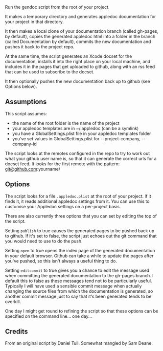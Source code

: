 Run the gendoc script from the root of your project.

It makes a temporary directory and generates appledoc documentation for your project in that directory.

It then makes a local clone of your documentation branch (called gh-pages, by default), copies the generated appledoc html into a folder in the branch (called Documentation by default), commits the new documentation and pushes it back to the project repo.

At the same time, the script generates an Xcode docset for the documentation, installs it into the right place on your local machine, and includes it in the pages that get uploaded to github, along with an rss feed that can be used to subscribe to the docset.

It then optionally pushes the new documentation back up to github (see Options below).

## Assumptions

This script assumes:
- the name of the root folder is the name of the project
- your appledoc templates are in ~/.appledoc (can be a symlink)
- you have a GlobalSettings.plist file in your appledoc templates folder
- you've set values in GlobalSettings.plist for --project-company, --company-id

The script looks at the remotes configured in the repo to try to work out what your github
user name is, so that it can generate the correct urls for a docset feed.
It looks for the first remote with the pattern: git@github.com:yourname/

## Options

The script looks for a file `.appledoc.plist` at the root of your project. If it finds it, it reads additional appledoc settings from it. You can use this to customise your Appledoc settings on a per-project basis.

There are also currently three options that you can set by editing the top of the script.

Setting `publish` to true causes the generated pages to be pushed back up to github. If it's set to false, the script just echoes out the git command that you would need to use to do the push.

Setting `open` to true opens the index page of the generated documentation in your default browser. Github can take a while to update the pages after you've pushed, so this isn't always a useful thing to do.

Setting `editcommit` to true gives you a chance to edit the message used when committing the generated documentation to the gh-pages branch. I default this to false as these messages tend not to be particularly useful. Typically I will have used a sensible commit message when actually changing the source files from which the documentation is generated, so another commit message just to say that it's been generated tends to be overkill.

One day I might get round to refining the script so that these options can be specified on the command line... one day...

## Credits

From an original script by Daniel Tull.
Somewhat mangled by Sam Deane.
